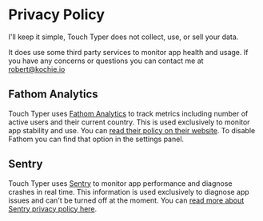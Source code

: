 # Privacy Policy

I'll keep it simple, Touch Typer does not collect, use, or sell your data.

It does use some third party services to monitor app health and usage. If you have any concerns or questions you can contact me at [robert@kochie.io](mailto:robert@kochie.io)

## Fathom Analytics

Touch Typer uses [Fathom Analytics](https://usefathom.com) to track metrics including number of active users and their current country. This is used exclusively to monitor app stability and use. You can [read their policy on their website](https://usefathom.com/privacy). To disable Fathom you can find that option in the settings panel.

## Sentry

Touch Typer uses [Sentry](https://sentry.io/welcome/) to monitor app performance and diagnose crashes in real time. This information is used exclusively to diagnose app issues and can't be turned off at the moment. You can [read more about Sentry privacy policy here](https://sentry.io/privacy/).
